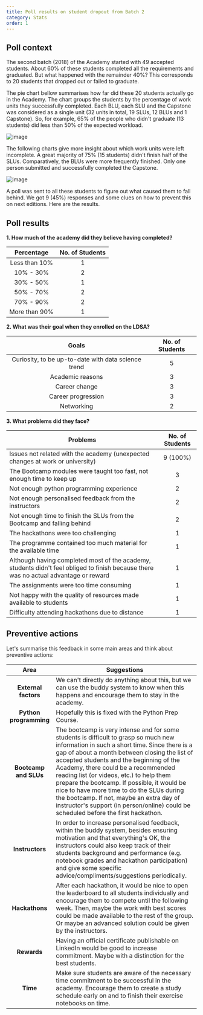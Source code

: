 ```yaml
---
title: Poll results on student dropout from Batch 2
category: Stats
order: 1
---
```


## Poll context

The second batch (2018) of the Academy started with 49 accepted students. About 60% of these students completed all the requirements and graduated. But what happened with the remainder 40%? This corresponds to 20 students that dropped out or failed to graduate. 

The pie chart bellow summarises how far did these 20 students actually go in the Academy. The chart groups the students by the percentage of work units they successfully completed. Each BLU, each SLU and the Capstone was considered as a single unit (32 units in total, 19 SLUs, 12 BLUs and 1 Capstone). So, for example, 65% of the people who didn't graduate (13 students) did less than 50% of the expected workload.

![image](https://www.dropbox.com/s/fui9zr9d51ds69m/completedacademy.png?raw=1)

The following charts give more insight about which work units were left incomplete. A great majority of 75% (15 students) didn't finish half of the SLUs. Comparatively, the BLUs were more frequently finished. Only one person submitted and successfully completed the Capstone.

![image](https://www.dropbox.com/s/y35g6t4magkrp9h/completedunits.png?raw=1)

A poll was sent to all these students to figure out what caused them to fall behind. We got 9 (45%) responses and some clues on how to prevent this on next editions. Here are the results.

## Poll results

**1. How much of the academy did they believe having completed?**

|   Percentage  | No. of Students |
|:-------------:|:---------------:|
| Less than 10% |        1        |
|   10% - 30%   |        2        |
|   30% - 50%   |        1        |
|   50% - 70%   |        2        |
|   70% - 90%   |        2        |
| More than 90% |        1        |

**2. What was their goal when they enrolled on the LDSA?**

|                        Goals                        | No. of Students |
|:---------------------------------------------------:|:---------------:|
| Curiosity, to be up-to-date with data science trend |        5        |
| Academic reasons                                    |        3        |
| Career change                                       |        3        |
| Career progression                                  |        3        |
| Networking                                          |        2        |

**3. What problems did they face?**

| Problems | No. of Students |
|---------------------------------------------------------------------------------------------------------------------------------------|:-----:|
| Issues not related with the academy (unexpected changes at work or university) | 9 (100%)|
| The Bootcamp modules were taught too fast, not enough time to keep up | 3 |
| Not enough python programming experience | 2 |
| Not enough personalised feedback from the instructors | 2 |
| Not enough time to finish the SLUs from the Bootcamp and falling behind | 2 |
| The hackathons were too challenging | 1 |
| The programme contained too much material for the available time | 1 |                                                                      | Not enough assistance from the instructors | 1 |
| Although having completed most of the academy, students didn't feel obliged to finish because there was no actual advantage or reward | 1 |
| The assignments were too time consuming | 1 |
| Not happy with the quality of resources made available to students | 1 |
| Difficulty attending hackathons due to distance | 1 |

## Preventive actions

Let's summarise this feedback in some main areas and think about preventive actions:

|Area|Suggestions|
|:--:|--|
| **External factors** | We can't directly do anything about this, but we can use the buddy system to know when this happens and encourage them to stay in the academy. |
| **Python programming** | Hopefully this is fixed with the Python Prep Course. |
| **Bootcamp and SLUs** | The bootcamp is very intense and for some students is difficult to grasp so much new information in such a short time. Since there is a gap of about a month between closing the list of accepted students and the beginning of the Academy, there could be a recommended reading list (or videos, etc.) to help them prepare the bootcamp. If possible, it would be nice to have more time to do the SLUs during the bootcamp. If not, maybe an extra day of instructor's support (in person/online) could be scheduled before the first hackathon. |
| **Instructors** | In order to increase personalised feedback, within the buddy system, besides ensuring motivation and that everything's OK, the instructors could also keep track of their students background and performance (e.g. notebook grades and hackathon participation) and give some specific advice/compliments/suggestions periodically. |
| **Hackathons** | After each hackathon, it would be nice to open the leaderboard to all students individually and encourage them to compete until the following week. Then, maybe the work with best scores could be made available to the rest of the group. Or maybe an advanced solution could be given by the instructors. |
| **Rewards** | Having an official certificate publishable on LinkedIn would be good to increase commitment. Maybe with a distinction for the best students. |
| **Time** | Make sure students are aware of the necessary time commitment to be successful in the academy. Encourage them to create a study schedule early on and to finish their exercise notebooks on time. |